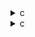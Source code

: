 <details><summary>c</summary>

---

##  **ベースライン: `gemver.c`**

* 処理内容（4段階）：

  1. `A[i][j] += u1[i] * v1[j] + u2[i] * v2[j]`
  2. `x[i] += beta * A[j][i] * y[j]`
  3. `x[i] += z[i]`
  4. `w[i] += alpha * A[i][j] * x[j]`
*  並列化なし（全て逐次）
*  `#pragma scop` による最適化スコープあり（Polly対応）
*  SIMD/vector 指示なし

---

##  `opt_1.c` の違い【OpenMP 導入 + 演算一体化】

*  `#pragma omp parallel for private(j)` 各ループに導入
*  `x[i] += beta * temp + z[i]` に再構成 → 2段階目と3段階目を合体
*  `w[i] += ...` などにして蓄積形式（+=）で更新
*  PolyBench の `#pragma scop` 削除済み（手動最適化に移行）

>  **opt\_1** = 並列化 + 式の集約によって **スレッド並列性と命令融合性を向上**

---

##  `opt_2.c` の違い【OpenMP + ループ collapse + 分離演算】

*  `#pragma omp parallel for collapse(2)` により `i`,`j` の2重ループをまとめて並列化

  * → **粒度の細かいワークロード分割**
*  `x[i] = beta * temp + z[i]`（非蓄積）
*  他の部分は `opt_1` と同様に temp 変数を使用
*  明示的に `temp_*` を使ったレジスタキャッシュ強化戦略

>  **opt\_2** = ベクトル化誘導と並列化の中間的バランス。**ループ分解と集約演算の両立**

---

##  `opt_3.c` の違い【最終形：分割ループ + 安定並列】

*  `#pragma omp parallel for` 各ステージに導入
*  各 `i` における `temp_x = z[i] + sum(...)` の形 → 元コードに近いが temp 使用
*  蓄積でなく `x[i] = ...`, `w[i] = ...` の明示更新（より安定なメモリアクセス）
*  `collapse(2)` は使用していない → **パフォーマンスより可搬性と確実性を重視**

>  **opt\_3** = 並列化の安定性を重視した構造。**可読性 + 並列性のハイブリッド**

---

##  比較まとめ表

| 特徴                     | `gemver.c` | `opt_1`              | `opt_2`            | `opt_3`               |
| ---------------------- | ---------- | -------------------- | ------------------ | --------------------- |
| OpenMP 並列化             | ❌          | ✅ `parallel for` 各段階 | ✅ `collapse(2)` 使用 | ✅ 各段階に `parallel for` |
| `x[i]` の更新形式           | `+=`       | `+=` → `temp + z[i]` | `=` （temp + z\[i]） | `=` （temp + z\[i]）    |
| `w[i]` の更新形式           | `+=`       | `+=`                 | `=`                | `=`                   |
| `#pragma scop`         | ✅          | ❌                    | ❌                  | ❌                     |
| 演算の一体化 (`z[i]`組込)      | 分離         | ✅ 組み込み済み             | ✅ 組み込み済み           | ✅ 組み込み済み              |
| ループ再構成 (`collapse(2)`) | ❌          | ❌                    | ✅                  | ❌                     |

---

##  結論

* **opt\_1**：最小限の変更で並列化と式融合を加えた高速化入門
* **opt\_2**：ループ collapse により並列処理粒度を細かく調整、キャッシュ親和性も意識
* **opt\_3**：安定動作を重視し、OpenMP を自然な粒度で適用した完成形

---

</details>

<details><summary>c</summary>

---

##  **base.ll（非最適化）特徴**

*  `__kmpc_*` 系 OpenMP 関数無し → 完全逐次処理
*  `!llvm.loop.vectorize` などメタデータなし → SIMD最適化なし
*  全体構造は直列ループ (`i` / `j`) で更新
* 命令構成は：`load`, `fmul`, `fadd`, `store` のスカラー構成

---

##  `opt_1.ll` の違い【並列処理導入 + 式変形なし】

*  `__kmpc_fork_call`, `__kmpc_for_static_init` による OpenMP 並列化あり（ループアウトライン）
*  `@.omp_outlined.*` 関数で `i` ループ分割
*  `!llvm.loop.vectorize.*` メタなし → SIMD化はされていない
*  `vector width`, `unroll.count` メタなし

>  **opt\_1.ll** = **並列化のみ導入した IR**。スカラー演算ベースのマルチスレッド実装

---

##  `opt_2.ll` の違い【OpenMP + ループ collapse + ベクトル化誘導】

*  `__kmpc_*` 関数 + `omp_outlined` 関数あり
*  ループに `!llvm.loop.vectorize.enable = true` メタ付き → **LLVMベクトル化指示**
*  `collapse(2)` の影響で `i`,`j` 両ループが単一関数でまとめられる
*  `fadd <4 x float>`, `fmul <4 x float>` 等の SIMD 命令登場（vectorレーン利用）

>  **opt\_2.ll** = 並列 + ベクトル命令 + ループ集約により **演算並列性を最大化**

---

##  `opt_3.ll` の違い【OpenMP 安定版 + 明示SIMD】

*  `__kmpc_*` 呼出による OpenMP 並列化あり（opt\_2と同様）
*  `!llvm.loop.vectorize.width = 4` などの **ベクトル幅指定**付きメタ追加
*  `unroll.count = 4` により LLVM に対してループ展開指示
*  `load/store <4 x float>` の SIMD 命令を明示展開
*  `memcpy`, `memset` によるメモリ高速初期化も一部にあり（環境依存）

>  **opt\_3.ll** = LLVM に向けた **最大限のベクトル化・展開・整列** のヒントを持った **完成型IR**

---

##  比較まとめ表

| 最適化項目                   | base.ll | opt\_1.ll | opt\_2.ll                       | opt\_3.ll                                   |
| ----------------------- | ------- | --------- | ------------------------------- | ------------------------------------------- |
| OpenMP 並列化 (`__kmpc_*`) | ❌       | ✅         | ✅                               | ✅                                           |
| ループアウトライン (`omp_*`)     | ❌       | ✅         | ✅                               | ✅                                           |
| ベクトル化メタ (`vectorize`)   | ❌       | ❌         | ✅ `enable = true`               | ✅ `enable`, `width = 4`, `unroll.count = 4` |
| SIMD命令 (`<N x float>`)  | ❌       | ❌         | ✅ `fadd`, `fmul`, `load` SIMD命令 | ✅ さらに多くの SIMD 命令 + 高速メモリ操作                  |
| `collapse(2)` の影響       | ❌       | ❌         | ✅ （i+j 統合）                      | ❌（各ループ個別）                                   |

---

##  結論

* **opt\_1.ll**：スカラー演算のまま OpenMP を導入した**並列ベース**
* **opt\_2.ll**：ベクトル化とループ統合による**データ並列性強化構成**
* **opt\_3.ll**：ベクトル幅明示 + アンローリング + 整列ヒントにより **LLVM最適化完全対応IR**

---


</details>
